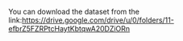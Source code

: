 
You can download the dataset from the link:https://drive.google.com/drive/u/0/folders/11-efbrZ5FZRPtcHaytKbtqwA20DZiORn
